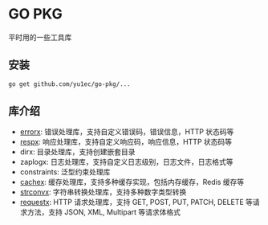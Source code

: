 # GO PKG

平时用的一些工具库

## 安装
```bash
go get github.com/yu1ec/go-pkg/...
```

## 库介绍
* [errorx](./errorx/README.md): 错误处理库，支持自定义错误码，错误信息，HTTP 状态码等
* [respx](./respx/README.md): 响应处理库，支持自定义响应码，响应信息，HTTP 状态码等
* dirx: 目录处理库，支持创建嵌套目录
* zaplogx: 日志处理库，支持自定义日志级别，日志文件，日志格式等
* constraints: 泛型约束处理库
* [cachex](./cachex/README.md): 缓存处理库，支持多种缓存实现，包括内存缓存，Redis 缓存等
* [strconvx](./strconvx/README.md): 字符串转换处理库，支持多种数字类型转换
* [requestx](./requestx/README.md): HTTP 请求处理库，支持 GET, POST, PUT, PATCH, DELETE 等请求方法，支持 JSON, XML, Multipart 等请求体格式